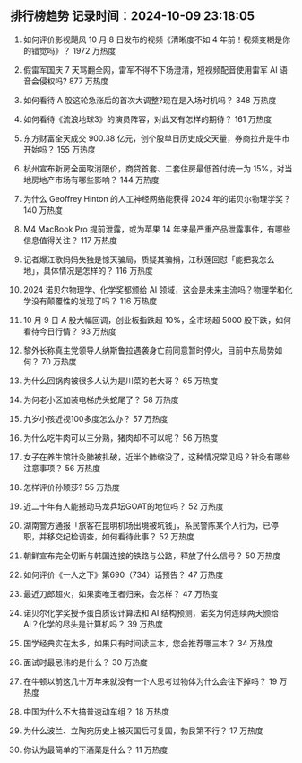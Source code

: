 
## 排行榜趋势 记录时间：2024-10-09 23:18:05
  
  1. 如何评价影视飓风 10 月 8 日发布的视频《清晰度不如 4 年前！视频变糊是你的错觉吗》？ 1972 万热度
    
  2. 假雷军国庆 7 天骂翻全网，雷军不得不下场澄清，短视频配音使用雷军 AI 语音会侵权吗? 877 万热度
    
  3. 如何看待 A 股这轮急涨后的首次大调整?现在是入场时机吗？ 348 万热度
    
  4. 如何看待《流浪地球3》的演员阵容，对此又有怎样的期待？ 161 万热度
    
  5. 东方财富全天成交 900.38 亿元，创个股单日历史成交天量，券商拉升是牛市开始吗？ 155 万热度
    
  6. 杭州宣布新房全面取消限价，商贷首套、二套住房最低首付统一为 15%，对当地房地产市场有哪些影响？ 144 万热度
    
  7. 为什么 Geoffrey Hinton 的人工神经网络能获得 2024 年的诺贝尔物理学奖？ 140 万热度
    
  8. M4 MacBook Pro 提前泄露，或为苹果 14 年来最严重产品泄露事件，有哪些信息值得关注？ 117 万热度
    
  9. 记者爆江歌妈妈失独是惊天骗局，质疑其骗捐，江秋莲回怼「能把我怎么地」，具体情况是怎样的？ 116 万热度
    
  10. 2024 诺贝尔物理学、化学奖都颁给 AI 领域，这会是未来主流吗？物理学和化学没有颠覆性的发现了吗？ 116 万热度
    
  11. 10 月 9 日 A 股大幅回调，创业板指跌超 10%，全市场超 5000 股下跌，如何看待今日行情？ 93 万热度
    
  12. 黎外长称真主党领导人纳斯鲁拉遇袭身亡前同意暂时停火，目前中东局势如何？ 70 万热度
    
  13. 为什么回锅肉被很多人认为是川菜的老大哥？ 65 万热度
    
  14. 为何老小区加装电梯虎头蛇尾了？ 58 万热度
    
  15. 九岁小孩近视100多度怎么办？ 57 万热度
    
  16. 为什么吃牛肉可以三分熟，猪肉却不可以呢？ 56 万热度
    
  17. 女子在养生馆针灸肺被扎破，近半个肺缩没了，这种情况常见吗？针灸有哪些注意事项？ 56 万热度
    
  18. 怎样评价孙颖莎? 55 万热度
    
  19. 近二十年有人能撼动马龙乒坛GOAT的地位吗？ 52 万热度
    
  20. 湖南警方通报「旅客在昆明机场出境被坑钱」，系民警陈某个人行为，已停职，并移交纪检调查，如何看待此事？ 52 万热度
    
  21. 朝鲜宣布完全切断与韩国连接的铁路与公路，释放了什么信号？ 50 万热度
    
  22. 如何评价《一人之下》第690（734）话预告？ 47 万热度
    
  23. 最近刀郎超火，如果窦唯王者归来，会怎样？ 47 万热度
    
  24. 诺贝尔化学奖授予蛋白质设计算法和 AI 结构预测，诺奖为何连续两天颁给 AI？化学的尽头是计算机吗？ 39 万热度
    
  25. 国学经典实在太多，如果只有时间读三本，您会推荐哪三本？ 34 万热度
    
  26. 面试时最忌讳的是什么？ 30 万热度
    
  27. 在牛顿以前这几十万年来就没有一个人思考过物体为什么会往下掉吗？ 19 万热度
    
  28. 中国为什么不大搞普速动车组？ 18 万热度
    
  29. 为什么波兰、立陶宛历史上被灭国后可复国，勃艮第不行？ 17 万热度
    
  30. 你认为最简单的下酒菜是什么？ 11 万热度
    